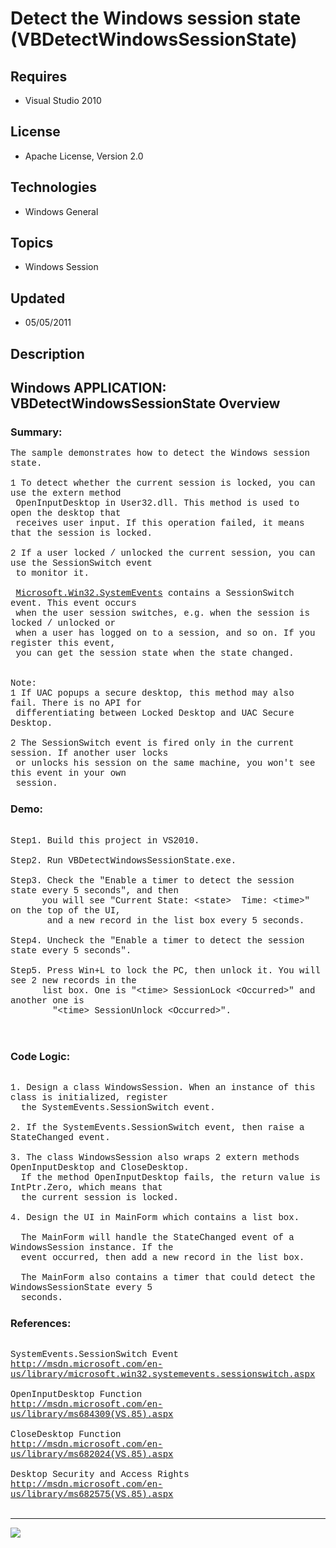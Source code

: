 # Detect the Windows session state (VBDetectWindowsSessionState)
## Requires
- Visual Studio 2010
## License
- Apache License, Version 2.0
## Technologies
- Windows General
## Topics
- Windows Session
## Updated
- 05/05/2011
## Description

<p style="font-family:Courier New"></p>
<h2>Windows APPLICATION: VBDetectWindowsSessionState Overview </h2>
<p style="font-family:Courier New"></p>
<h3>Summary:</h3>
<p style="font-family:Courier New">The sample demonstrates how to detect the Windows session state.<br>
<br>
1 To detect whether the current session is locked, you can use the extern method <br>
&nbsp;OpenInputDesktop in User32.dll. This method is used to open the desktop that
<br>
&nbsp;receives user input. If this operation failed, it means that the session is locked.<br>
<br>
2 If a user locked / unlocked the current session, you can use the SessionSwitch event<br>
&nbsp;to monitor it. <br>
<br>
&nbsp;<a class="libraryLink" href="http://msdn.microsoft.com/en-US/library/Microsoft.Win32.SystemEvents.aspx" target="_blank" title="Auto generated link to Microsoft.Win32.SystemEvents">Microsoft.Win32.SystemEvents</a> contains a SessionSwitch event. This event occurs<br>
&nbsp;when the user session switches, e.g. when the session is locked / unlocked or
<br>
&nbsp;when a user has logged on to a session, and so on. If you register this event,
<br>
&nbsp;you can get the session state when the state changed.<br>
<br>
<br>
Note:<br>
1 If UAC popups a secure desktop, this method may also fail. There is no API for<br>
&nbsp;differentiating between Locked Desktop and UAC Secure Desktop.<br>
<br>
2 The SessionSwitch event is fired only in the current session. If another user locks
<br>
&nbsp;or unlocks his session on the same machine, you won't see this event in your own
<br>
&nbsp;session.<br>
</p>
<h3>Demo:</h3>
<p style="font-family:Courier New"><br>
Step1. Build this project in VS2010. <br>
<br>
Step2. Run VBDetectWindowsSessionState.exe.<br>
<br>
Step3. Check the &quot;Enable a timer to detect the session state every 5 seconds&quot;, and then<br>
&nbsp; &nbsp; &nbsp; you will see &quot;Current State: &lt;state&gt; &nbsp;Time: &lt;time&gt;&quot; on the top of the UI,
<br>
&nbsp;&nbsp;&nbsp;&nbsp; &nbsp; and a new record in the list box every 5 seconds.
<br>
<br>
Step4. Uncheck the &quot;Enable a timer to detect the session state every 5 seconds&quot;.
<br>
<br>
Step5. Press Win&#43;L to lock the PC, then unlock it. You will see 2 new records in the<br>
&nbsp; &nbsp; &nbsp; list box. One is &quot;&lt;time&gt; SessionLock &lt;Occurred&gt;&quot; and another one is<br>
&nbsp;&nbsp;&nbsp;&nbsp; &nbsp; &nbsp;&quot;&lt;time&gt; SessionUnlock &lt;Occurred&gt;&quot;.<br>
<br>
<br>
</p>
<h3>Code Logic:</h3>
<p style="font-family:Courier New"><br>
1. Design a class WindowsSession. When an instance of this class is initialized, register<br>
&nbsp; the SystemEvents.SessionSwitch event.<br>
&nbsp; &nbsp;<br>
2. If the SystemEvents.SessionSwitch event, then raise a StateChanged event.<br>
&nbsp; <br>
3. The class WindowsSession also wraps 2 extern methods OpenInputDesktop and CloseDesktop.<br>
&nbsp; If the method OpenInputDesktop fails, the return value is IntPtr.Zero, which means that<br>
&nbsp; the current session is locked.<br>
&nbsp; &nbsp; &nbsp; <br>
4. Design the UI in MainForm which contains a list box. <br>
<br>
&nbsp; The MainForm will handle the StateChanged event of a WindowsSession instance. If the<br>
&nbsp; event occurred, then add a new record in the list box. &nbsp;<br>
<br>
&nbsp; The MainForm also contains a timer that could detect the WindowsSessionState every 5<br>
&nbsp; seconds.<br>
</p>
<h3>References:</h3>
<p style="font-family:Courier New"><br>
SystemEvents.SessionSwitch Event<br>
<a target="_blank" href="http://msdn.microsoft.com/en-us/library/microsoft.win32.systemevents.sessionswitch.aspx">http://msdn.microsoft.com/en-us/library/microsoft.win32.systemevents.sessionswitch.aspx</a><br>
<br>
OpenInputDesktop Function<br>
<a target="_blank" href="http://msdn.microsoft.com/en-us/library/ms684309(VS.85).aspx">http://msdn.microsoft.com/en-us/library/ms684309(VS.85).aspx</a><br>
<br>
CloseDesktop Function<br>
<a target="_blank" href="http://msdn.microsoft.com/en-us/library/ms682024(VS.85).aspx">http://msdn.microsoft.com/en-us/library/ms682024(VS.85).aspx</a><br>
<br>
Desktop Security and Access Rights<br>
<a target="_blank" href="http://msdn.microsoft.com/en-us/library/ms682575(VS.85).aspx">http://msdn.microsoft.com/en-us/library/ms682575(VS.85).aspx</a><br>
<br>
</p>
<hr>
<div><a href="http://go.microsoft.com/?linkid=9759640" style="margin-top:3px"><img src="http://bit.ly/onecodelogo">
</a></div>
